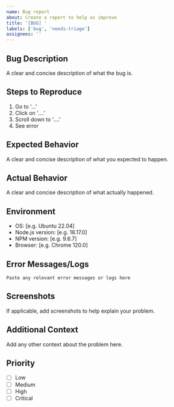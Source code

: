 ```yaml
---
name: Bug report
about: Create a report to help us improve
title: '[BUG] '
labels: ['bug', 'needs-triage']
assignees: ''
---
```


## Bug Description
A clear and concise description of what the bug is.

## Steps to Reproduce
1. Go to '...'
2. Click on '....'
3. Scroll down to '....'
4. See error

## Expected Behavior
A clear and concise description of what you expected to happen.

## Actual Behavior
A clear and concise description of what actually happened.

## Environment
- OS: [e.g. Ubuntu 22.04]
- Node.js version: [e.g. 18.17.0]
- NPM version: [e.g. 9.6.7]
- Browser: [e.g. Chrome 120.0]

## Error Messages/Logs
```
Paste any relevant error messages or logs here
```

## Screenshots
If applicable, add screenshots to help explain your problem.

## Additional Context
Add any other context about the problem here.

## Priority
- [ ] Low
- [ ] Medium  
- [ ] High
- [ ] Critical